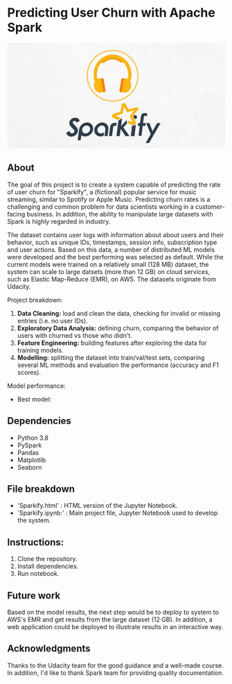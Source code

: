 # Predicting User Churn with Apache Spark
![Cover](sparkify.png)

## About

The goal of this project is to create a system capable of predicting the rate of user churn for "Sparkify", a (fictional) popular service for music streaming, similar to Spotify or Apple Music. Predicting churn rates is a challenging and common problem for data scientists working in a customer-facing business. In addition, the ability to manipulate large datasets with Spark is highly regarded in industry. 

The dataset contains user logs with information about about users and their behavior, such as unique IDs, timestamps, session info, subscription type and user actions. Based on this data, a number of distributed ML models were developed and the best performing was selected as default. While the current models were trained on a relatively small (128 MB) dataset, the system can scale to large datsets (more than 12 GB) on cloud services, such as Elastic Map-Reduce (EMR), on AWS. The datasets originate from Udacity.



Project breakdown:
1. **Data Cleaning:** load and clean the data, checking for invalid or missing entries (i.e. no user IDs).
2. **Exploratory Data Analysis:** defining churn, comparing the behavior of users with churned vs those who didn't.
3. **Feature Engineering:** building features after exploring the data for training models.
4. **Modelling:** splitting the dataset into train/val/test sets, comparing several ML methods and evaluation the performance (accuracy and F1 scores).

Model performance:
* Best model: 

## Dependencies

* Python 3.8
* PySpark
* Pandas
* Matplotlib
* Seaborn

## File breakdown 

* 'Sparkify.html' : HTML version of the Jupyter Notebook.
* 'Sparkify.ipynb:' : Main project file, Jupyter Notebook used to develop the system.

## Instructions:
1. Clone the repository.
2. Install dependencies.
3. Run notebook.

## Future work
Based on the model results, the next step would be to deploy to system to AWS's EMR and get results from the large dataset (12 GB). In addition, a web application could be deployed to illustrate results in an interactive way. 

## Acknowledgments
Thanks to the Udacity team for the good guidance and a well-made course. In addition, I'd like to thank Spark team for providing quality documentation.
